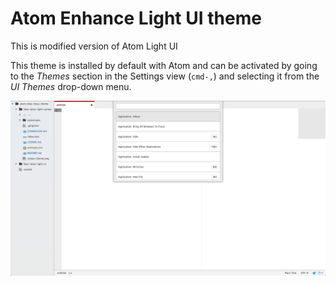 # Atom Enhance Light UI theme

This is modified version of Atom Light UI

This theme is installed by default with Atom and can be activated by going to
the _Themes_ section in the Settings view (`cmd-,`) and selecting it from the
_UI Themes_ drop-down menu.

![](https://raw.githubusercontent.com/yashprit/blue-lotus-light-ui/master/ui.png)

